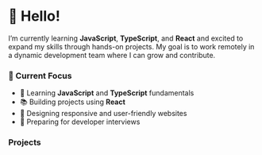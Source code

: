 # 👋 Hello!

I’m currently learning **JavaScript**, **TypeScript**, and **React** and excited to expand my skills through hands-on projects. 
My goal is to work remotely in a dynamic development team where I can grow and contribute.

### 🚀 Current Focus
- 🔧 Learning **JavaScript** and **TypeScript** fundamentals
- 📚 Building projects using **React**
- 🎨 Designing responsive and user-friendly websites
- 🧠 Preparing for developer interviews

### Projects


